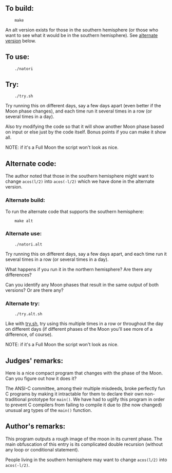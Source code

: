 ## To build:

``` <!---sh-->
    make
```

An alt version exists for those in the southern hemisphere (or those who want to
see what it would be in the southern hemisphere). See [alternate
version](#alternate-code) below.


## To use:

``` <!---sh-->
    ./natori
```


## Try:

``` <!---sh-->
    ./try.sh
```

Try running this on different days, say a few days apart (even better if the
Moon phase changes), and each time run it several times in a row (or several
times in a day).

Also try modifying the code so that it will show another Moon phase based on
input or else just by the code itself. Bonus points if you can make it show all.

NOTE: if it's a Full Moon the script won't look as nice.


## Alternate code:

The author noted that those in the southern hemisphere might want to change
`acos(l/2)` into `acos(-l/2)` which we have done in the alternate version.


### Alternate build:

To run the alternate code that supports the southern hemisphere:

``` <!---sh-->
    make alt
```


### Alternate use:

``` <!---sh-->
    ./natori.alt
```

Try running this on different days, say a few days apart, and each time run it
several times in a row (or several times in a day).

What happens if you run it in the northern hemisphere? Are there any
differences?

Can you identify any Moon phases that result in the same output of both
versions? Or are there any?


### Alternate try:

``` <!---sh-->
    ./try.alt.sh
```

Like with [try.sh](try.sh), try using this multiple times in a row or throughout
the day on different days (if different phases of the Moon you'll see more of a
difference, of course).

NOTE: if it's a Full Moon the script won't look as nice.


## Judges' remarks:

Here is a nice compact program that changes with the phase of the Moon.
Can you figure out how it does it?

The ANSI-C committee, among their multiple misdeeds, broke perfectly fun C
programs by making it intractable for them to declare their own non-traditional
prototype for `main()`.  We have had to uglify this program in order to prevent
C compilers from failing to compile it due to (the now changed) unusual arg
types of the `main()` function.


## Author's remarks:

This program outputs a rough image of the moon in its current phase.
The main obfuscation of this entry is its complicated double recursion
(without any loop or conditional statement).

People living in the southern hemisphere may want to change `acos(l/2)`
into `acos(-l/2)`.


<!--

    Copyright © 1984-2024 by Landon Curt Noll. All Rights Reserved.

    You are free to share and adapt this file under the terms of this license:

	Creative Commons Attribution-ShareAlike 4.0 International (CC BY-SA 4.0)

    For more information, see:

	https://creativecommons.org/licenses/by-sa/4.0/

-->
